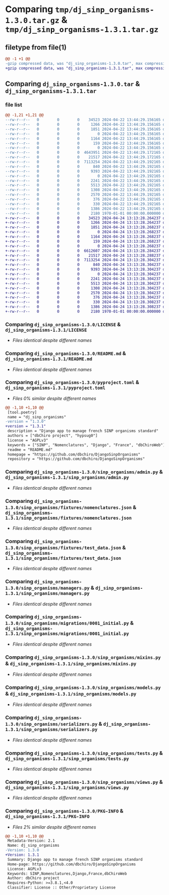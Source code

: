 # Comparing `tmp/dj_sinp_organisms-1.3.0.tar.gz` & `tmp/dj_sinp_organisms-1.3.1.tar.gz`

## filetype from file(1)

```diff
@@ -1 +1 @@
-gzip compressed data, was "dj_sinp_organisms-1.3.0.tar", max compression
+gzip compressed data, was "dj_sinp_organisms-1.3.1.tar", max compression
```

## Comparing `dj_sinp_organisms-1.3.0.tar` & `dj_sinp_organisms-1.3.1.tar`

### file list

```diff
@@ -1,21 +1,21 @@
--rw-r--r--   0        0        0    34523 2024-04-22 13:44:29.156165 dj_sinp_organisms-1.3.0/LICENSE
--rw-r--r--   0        0        0     1266 2024-04-22 13:44:29.156165 dj_sinp_organisms-1.3.0/README.md
--rw-r--r--   0        0        0     1851 2024-04-22 13:44:29.156165 dj_sinp_organisms-1.3.0/pyproject.toml
--rw-r--r--   0        0        0        0 2024-04-22 13:44:29.156165 dj_sinp_organisms-1.3.0/sinp_organisms/__init__.py
--rw-r--r--   0        0        0     1164 2024-04-22 13:44:29.156165 dj_sinp_organisms-1.3.0/sinp_organisms/admin.py
--rw-r--r--   0        0        0      159 2024-04-22 13:44:29.156165 dj_sinp_organisms-1.3.0/sinp_organisms/apps.py
--rw-r--r--   0        0        0        0 2024-04-22 13:44:29.156165 dj_sinp_organisms-1.3.0/sinp_organisms/fixtures/.gitkeep
--rw-r--r--   0        0        0  4643951 2024-04-22 13:44:29.172165 dj_sinp_organisms-1.3.0/sinp_organisms/fixtures/inpn_organisms.json
--rw-r--r--   0        0        0    21517 2024-04-22 13:44:29.172165 dj_sinp_organisms-1.3.0/sinp_organisms/fixtures/nomenclatures.json
--rw-r--r--   0        0        0  7113254 2024-04-22 13:44:29.192165 dj_sinp_organisms-1.3.0/sinp_organisms/fixtures/test_data.json
--rw-r--r--   0        0        0      840 2024-04-22 13:44:29.192165 dj_sinp_organisms-1.3.0/sinp_organisms/managers.py
--rw-r--r--   0        0        0     9393 2024-04-22 13:44:29.192165 dj_sinp_organisms-1.3.0/sinp_organisms/migrations/0001_initial.py
--rw-r--r--   0        0        0        0 2024-04-22 13:44:29.192165 dj_sinp_organisms-1.3.0/sinp_organisms/migrations/__init__.py
--rw-r--r--   0        0        0     2241 2024-04-22 13:44:29.192165 dj_sinp_organisms-1.3.0/sinp_organisms/mixins.py
--rw-r--r--   0        0        0     5513 2024-04-22 13:44:29.192165 dj_sinp_organisms-1.3.0/sinp_organisms/models.py
--rw-r--r--   0        0        0     1308 2024-04-22 13:44:29.192165 dj_sinp_organisms-1.3.0/sinp_organisms/serializers.py
--rw-r--r--   0        0        0     2570 2024-04-22 13:44:29.192165 dj_sinp_organisms-1.3.0/sinp_organisms/tests.py
--rw-r--r--   0        0        0      376 2024-04-22 13:44:29.192165 dj_sinp_organisms-1.3.0/sinp_organisms/urls.py
--rw-r--r--   0        0        0      330 2024-04-22 13:44:29.192165 dj_sinp_organisms-1.3.0/sinp_organisms/validators.py
--rw-r--r--   0        0        0     1386 2024-04-22 13:44:29.192165 dj_sinp_organisms-1.3.0/sinp_organisms/views.py
--rw-r--r--   0        0        0     2180 1970-01-01 00:00:00.000000 dj_sinp_organisms-1.3.0/PKG-INFO
+-rw-r--r--   0        0        0    34523 2024-04-24 13:13:28.264237 dj_sinp_organisms-1.3.1/LICENSE
+-rw-r--r--   0        0        0     1266 2024-04-24 13:13:28.264237 dj_sinp_organisms-1.3.1/README.md
+-rw-r--r--   0        0        0     1851 2024-04-24 13:13:28.268237 dj_sinp_organisms-1.3.1/pyproject.toml
+-rw-r--r--   0        0        0        0 2024-04-24 13:13:28.268237 dj_sinp_organisms-1.3.1/sinp_organisms/__init__.py
+-rw-r--r--   0        0        0     1164 2024-04-24 13:13:28.268237 dj_sinp_organisms-1.3.1/sinp_organisms/admin.py
+-rw-r--r--   0        0        0      159 2024-04-24 13:13:28.268237 dj_sinp_organisms-1.3.1/sinp_organisms/apps.py
+-rw-r--r--   0        0        0        0 2024-04-24 13:13:28.268237 dj_sinp_organisms-1.3.1/sinp_organisms/fixtures/.gitkeep
+-rw-r--r--   0        0        0  6612607 2024-04-24 13:13:28.284237 dj_sinp_organisms-1.3.1/sinp_organisms/fixtures/inpn_organisms.json
+-rw-r--r--   0        0        0    21517 2024-04-24 13:13:28.288237 dj_sinp_organisms-1.3.1/sinp_organisms/fixtures/nomenclatures.json
+-rw-r--r--   0        0        0  7113254 2024-04-24 13:13:28.304237 dj_sinp_organisms-1.3.1/sinp_organisms/fixtures/test_data.json
+-rw-r--r--   0        0        0      840 2024-04-24 13:13:28.304237 dj_sinp_organisms-1.3.1/sinp_organisms/managers.py
+-rw-r--r--   0        0        0     9393 2024-04-24 13:13:28.304237 dj_sinp_organisms-1.3.1/sinp_organisms/migrations/0001_initial.py
+-rw-r--r--   0        0        0        0 2024-04-24 13:13:28.304237 dj_sinp_organisms-1.3.1/sinp_organisms/migrations/__init__.py
+-rw-r--r--   0        0        0     2241 2024-04-24 13:13:28.304237 dj_sinp_organisms-1.3.1/sinp_organisms/mixins.py
+-rw-r--r--   0        0        0     5513 2024-04-24 13:13:28.304237 dj_sinp_organisms-1.3.1/sinp_organisms/models.py
+-rw-r--r--   0        0        0     1308 2024-04-24 13:13:28.304237 dj_sinp_organisms-1.3.1/sinp_organisms/serializers.py
+-rw-r--r--   0        0        0     2570 2024-04-24 13:13:28.304237 dj_sinp_organisms-1.3.1/sinp_organisms/tests.py
+-rw-r--r--   0        0        0      376 2024-04-24 13:13:28.304237 dj_sinp_organisms-1.3.1/sinp_organisms/urls.py
+-rw-r--r--   0        0        0      330 2024-04-24 13:13:28.308237 dj_sinp_organisms-1.3.1/sinp_organisms/validators.py
+-rw-r--r--   0        0        0     1386 2024-04-24 13:13:28.308237 dj_sinp_organisms-1.3.1/sinp_organisms/views.py
+-rw-r--r--   0        0        0     2180 1970-01-01 00:00:00.000000 dj_sinp_organisms-1.3.1/PKG-INFO
```

### Comparing `dj_sinp_organisms-1.3.0/LICENSE` & `dj_sinp_organisms-1.3.1/LICENSE`

 * *Files identical despite different names*

### Comparing `dj_sinp_organisms-1.3.0/README.md` & `dj_sinp_organisms-1.3.1/README.md`

 * *Files identical despite different names*

### Comparing `dj_sinp_organisms-1.3.0/pyproject.toml` & `dj_sinp_organisms-1.3.1/pyproject.toml`

 * *Files 0% similar despite different names*

```diff
@@ -1,10 +1,10 @@
 [tool.poetry]
 name = "dj_sinp_organisms"
-version = "1.3.0"
+version = "1.3.1"
 description = "Django app to manage french SINP organisms standard"
 authors = ["dbChiro project", "hypsug0"]
 license = "AGPLv3"
 keywords = ["SINP", "Nomenclatures", "Django", "France", "dbChiroWeb"]
 readme = "README.md"
 homepage = "https://github.com/dbchiro/DjangoSinpOrganisms"
 repository = "https://github.com/dbchiro/DjangoSinpOrganisms"
```

### Comparing `dj_sinp_organisms-1.3.0/sinp_organisms/admin.py` & `dj_sinp_organisms-1.3.1/sinp_organisms/admin.py`

 * *Files identical despite different names*

### Comparing `dj_sinp_organisms-1.3.0/sinp_organisms/fixtures/nomenclatures.json` & `dj_sinp_organisms-1.3.1/sinp_organisms/fixtures/nomenclatures.json`

 * *Files identical despite different names*

### Comparing `dj_sinp_organisms-1.3.0/sinp_organisms/fixtures/test_data.json` & `dj_sinp_organisms-1.3.1/sinp_organisms/fixtures/test_data.json`

 * *Files identical despite different names*

### Comparing `dj_sinp_organisms-1.3.0/sinp_organisms/managers.py` & `dj_sinp_organisms-1.3.1/sinp_organisms/managers.py`

 * *Files identical despite different names*

### Comparing `dj_sinp_organisms-1.3.0/sinp_organisms/migrations/0001_initial.py` & `dj_sinp_organisms-1.3.1/sinp_organisms/migrations/0001_initial.py`

 * *Files identical despite different names*

### Comparing `dj_sinp_organisms-1.3.0/sinp_organisms/mixins.py` & `dj_sinp_organisms-1.3.1/sinp_organisms/mixins.py`

 * *Files identical despite different names*

### Comparing `dj_sinp_organisms-1.3.0/sinp_organisms/models.py` & `dj_sinp_organisms-1.3.1/sinp_organisms/models.py`

 * *Files identical despite different names*

### Comparing `dj_sinp_organisms-1.3.0/sinp_organisms/serializers.py` & `dj_sinp_organisms-1.3.1/sinp_organisms/serializers.py`

 * *Files identical despite different names*

### Comparing `dj_sinp_organisms-1.3.0/sinp_organisms/tests.py` & `dj_sinp_organisms-1.3.1/sinp_organisms/tests.py`

 * *Files identical despite different names*

### Comparing `dj_sinp_organisms-1.3.0/sinp_organisms/views.py` & `dj_sinp_organisms-1.3.1/sinp_organisms/views.py`

 * *Files identical despite different names*

### Comparing `dj_sinp_organisms-1.3.0/PKG-INFO` & `dj_sinp_organisms-1.3.1/PKG-INFO`

 * *Files 2% similar despite different names*

```diff
@@ -1,10 +1,10 @@
 Metadata-Version: 2.1
 Name: dj_sinp_organisms
-Version: 1.3.0
+Version: 1.3.1
 Summary: Django app to manage french SINP organisms standard
 Home-page: https://github.com/dbchiro/DjangoSinpOrganisms
 License: AGPLv3
 Keywords: SINP,Nomenclatures,Django,France,dbChiroWeb
 Author: dbChiro project
 Requires-Python: >=3.8.1,<4.0
 Classifier: License :: Other/Proprietary License
```

